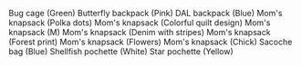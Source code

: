 Bug cage (Green)
Butterfly backpack (Pink)
DAL backpack (Blue)
Mom's knapsack (Polka dots)
Mom's knapsack (Colorful quilt design)
Mom's knapsack (M)
Mom's knapsack (Denim with stripes)
Mom's knapsack (Forest print)
Mom's knapsack (Flowers)
Mom's knapsack (Chick)
Sacoche bag (Blue)
Shellfish pochette (White)
Star pochette (Yellow)
